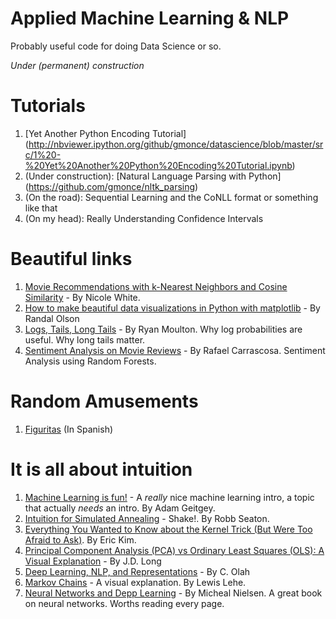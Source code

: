 Applied Machine Learning & NLP
==============================

Probably useful code for doing Data Science or so.

*Under (permanent) construction*


Tutorials
=========

1. [Yet Another Python Encoding Tutorial] (http://nbviewer.ipython.org/github/gmonce/datascience/blob/master/src/1%20-%20Yet%20Another%20Python%20Encoding%20Tutorial.ipynb)
2. (Under construction): [Natural Language Parsing with Python] (https://github.com/gmonce/nltk_parsing) 
3. (On the road): Sequential Learning and the CoNLL format or something like that
4. (On my head): Really Understanding Confidence Intervals


Beautiful links
===============

1. [Movie Recommendations with k-Nearest Neighbors and Cosine Similarity](http://gist.neo4j.org/?8173017) - By Nicole White.
2. [How to make beautiful data visualizations in Python with matplotlib](http://www.randalolson.com/2014/06/28/how-to-make-beautiful-data-visualizations-in-python-with-matplotlib/) - By Randal Olson
3. [Logs, Tails, Long Tails](http://moultano.wordpress.com/2013/08/09/logs-tails-long-tails/) - By Ryan Moulton. Why log probabilities are useful. Why long tails matter.
4. [Sentiment Analysis on Movie Reviews](https://github.com/rafacarrascosa/samr) - By Rafael Carrascosa. Sentiment Analysis using Random Forests. 


Random Amusements
=================

1. [Figuritas](http://nbviewer.ipython.org/github/gmonce/datascience/blob/master/src/Figuritas.ipynb) (In Spanish)


It is all about intuition
=========================

1. [Machine Learning is fun!](https://medium.com/p/80ea3ec3c471) - A _really_ nice machine learning intro, a topic that actually _needs_ an intro. By Adam Geitgey. 
2. [Intuition for Simulated Annealing](http://rs.io/2014/02/16/simulated-annealing-intuition.html) - Shake!. By Robb Seaton.
3. [Everything You Wanted to Know about the Kernel Trick (But Were Too Afraid to Ask)](http://www.eric-kim.net/eric-kim-net/posts/1/kernel_trick.html). By Eric Kim.
4. [Principal Component Analysis (PCA) vs Ordinary Least Squares (OLS): A Visual Explanation](http://www.cerebralmastication.com/2010/09/principal-component-analysis-pca-vs-ordinary-least-squares-ols-a-visual-explination/) - By J.D. Long
5. [Deep Learning, NLP, and Representations](http://colah.github.io/posts/2014-07-NLP-RNNs-Representations/) - By C. Olah
6. [Markov Chains](http://setosa.io/blog/2014/07/26/markov-chains/index.html) - A visual explanation. By Lewis Lehe.
7. [Neural Networks and Depp Learning](http://neuralnetworksanddeeplearning.com/) - By Micheal Nielsen. A great book on neural networks. Worths reading every page. 

